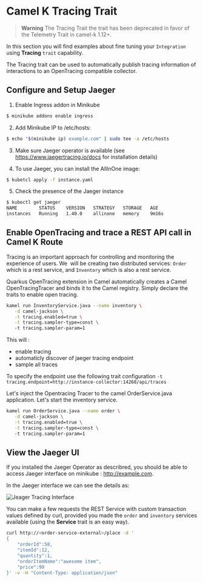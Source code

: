 # Camel K Tracing Trait

> **Warning**
> The Tracing Trait the trait has been deprecated in favor of the Telemetry Trait in camel-k 1.12+.

In this section you will find examples about fine tuning your `Integration` using **Tracing** `trait` capability.

The Tracing trait can be used to automatically publish tracing information of interactions to an OpenTracing compatible collector.

## Configure and Setup Jaeger

1. Enable Ingress addon in Minikube 

```sh
$ minikube addons enable ingress
```

2. Add Minikube IP to /etc/hosts:

```sh
$ echo "$(minikube ip) example.com" | sudo tee -a /etc/hosts
```

3. Make sure Jaeger operator is available (see https://www.jaegertracing.io/docs for installation details)

4. To use Jaeger, you can install the AllInOne image:

```sh
$ kubetcl apply -f instance.yaml
```

5. Check the presence of the Jaeger instance

```sh
$ kubectl get jaeger
NAME        STATUS    VERSION   STRATEGY   STORAGE   AGE
instances   Running   1.40.0    allinone   memory    9m16s
```

## Enable OpenTracing and trace a REST API call in Camel K Route 

Tracing is an important approach for controlling and monitoring the experience of users. We  will be creating two distributed services: `Order` which is a rest service, and `Inventory` which is also a rest service.

Quarkus OpenTracing extension in Camel automatically creates a Camel OpenTracingTracer and binds it to the Camel registry. Simply declare the traits to enable open tracing. 


```sh
kamel run InventoryService.java --name inventory \
   -d camel-jackson \
   -t tracing.enabled=true \
   -t tracing.sampler-type=const \ 
   -t tracing.sampler-param=1 
```

This will :
* enable tracing  
* automaticly discover of jaeger tracing endpoint
* sample all traces

To specify the endpoint use the following trait configuration `-t tracing.endpoint=http://instance-collector:14268/api/traces`

Let's inject the Opentracing Tracer to the camel OrderService.java application. Let's start the inventory service. 

```sh
kamel run OrderService.java --name order \
   -d camel-jackson \
   -t tracing.enabled=true \
   -t tracing.sampler-type=const \ 
   -t tracing.sampler-param=1
```

## View the Jaeger UI 

If you installed the Jaeger Operator as describred, you should be able to access Jaeger interface on minikube : http://example.com.

In the Jaeger interface we can see the details as:

![Jeager Tracing Interface](interface/jaegerInterface.png)

You can make a few requests the REST Service with custom transaction values defined by curl, provided you made the `order` and `inventory` services available (using the **Service** trait is an easy way).

```sh
curl http://<order-service-external>/place -d '
{
    "orderId":58, 
    "itemId":12, 
    "quantity":1, 
    "orderItemName":"awesome item",
    "price":99
}' -v -H "Content-Type: application/json"
```
